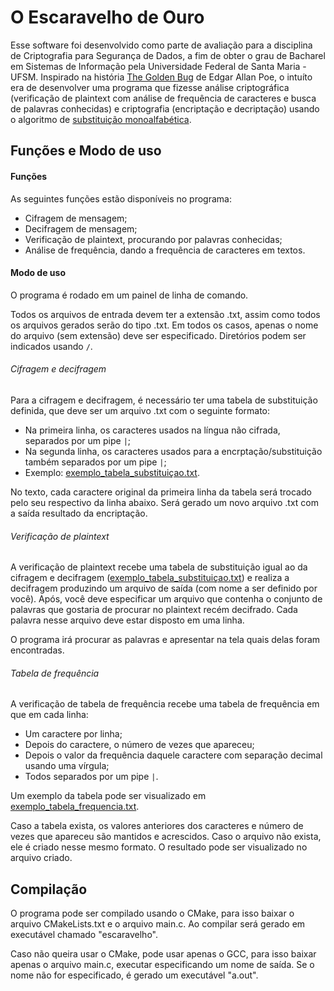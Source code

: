 # O Escaravelho de Ouro

Esse software foi desenvolvido como parte de avaliação para a disciplina de Criptografia para Segurança de Dados, a fim de obter o grau de Bacharel em Sistemas de Informação pela Universidade Federal de Santa Maria - UFSM. 
Inspirado na história [The Golden Bug](https://en.wikipedia.org/wiki/The_Gold-Bug) de Edgar Allan Poe, o intuíto era de desenvolver uma programa que fizesse análise criptográfica (verificação de plaintext com análise de frequência de caracteres e busca de palavras conhecidas) e criptografia (encriptação e decriptação) usando o algoritmo de [substituição monoalfabética](https://pt.wikipedia.org/wiki/Cifra_de_substitui%C3%A7%C3%A3o_monoalfab%C3%A9tica).

## Funções e Modo de uso
#### Funções 
As seguintes funções estão disponíveis no programa: 
   * Cifragem de mensagem;
   * Decifragem de mensagem;
   * Verificação de plaintext, procurando por palavras conhecidas;
   * Análise de frequência, dando a frequência de caracteres em textos.
   
   
#### Modo de uso
O programa é rodado em um painel de linha de comando.

Todos os arquivos de entrada devem ter a extensão .txt, assim como todos os arquivos gerados serão do tipo .txt.
Em todos os casos, apenas o nome do arquivo (sem extensão) deve ser especificado. Diretórios podem ser indicados
 usando `/`.

###### Cifragem e decifragem
Para a cifragem e decifragem, é necessário ter uma tabela de substituição definida, que deve ser um arquivo .txt com 
o seguinte formato:
   
   * Na primeira linha, os caracteres usados na língua não cifrada, separados por um pipe `|`;
   * Na segunda linha, os caracteres usados para a encrptação/substituição também separados por um pipe `|`;
   * Exemplo: [exemplo_tabela_substituiçao.txt](https://github.com/ddvargas/escaravelhoDeOuro/blob/master/exemplo_tabela_substitui%C3%A7ao.txt).
   
No texto, cada caractere original da primeira linha da tabela será trocado pelo seu respectivo da linha abaixo. 
Será gerado um novo arquivo .txt com a saída resultado da encriptação.
   

###### Verificação de plaintext
A verificação de plaintext recebe uma tabela de substituição igual ao da cifragem e decifragem ([exemplo_tabela_substituiçao.txt](https://github.com/ddvargas/escaravelhoDeOuro/blob/master/exemplo_tabela_substitui%C3%A7ao.txt))
e realiza a decifragem produzindo um arquivo de saída (com nome a ser definido por você). Após, você deve especificar um 
arquivo que contenha o conjunto de palavras que gostaria de procurar no plaintext recém decifrado. 
Cada palavra nesse arquivo deve estar disposto em uma linha. 

O programa irá procurar as palavras e apresentar na tela quais delas foram encontradas.

###### Tabela de frequência
A verificação de tabela de frequência recebe uma tabela de frequência em que em cada linha:
   * Um caractere por linha;
   * Depois do caractere, o número de vezes que apareceu;
   * Depois o valor da frequência daquele caractere com separação decimal usando uma vírgula;
   * Todos separados por um pipe `|`.

Um exemplo da tabela pode ser visualizado em [exemplo_tabela_frequencia.txt](https://github.com/ddvargas/escaravelhoDeOuro/blob/master/exemplo_tabela_frequencia.txt).

Caso a tabela exista, os valores anteriores dos caracteres e número de vezes que apareceu são mantidos 
e acrescidos. Caso o arquivo não exista, ele é criado nesse mesmo formato. O resultado pode ser visualizado no arquivo 
criado.



## Compilação
O programa pode ser compilado usando o CMake, para isso baixar o arquivo CMakeLists.txt e o arquivo main.c.
Ao compilar será gerado em executável chamado "escaravelho".

Caso não queira usar o CMake, pode usar apenas o GCC, para isso baixar apenas o arquivo main.c, executar especificando 
um nome de saída.
Se o nome não for especificado, é gerado um executável "a.out".
